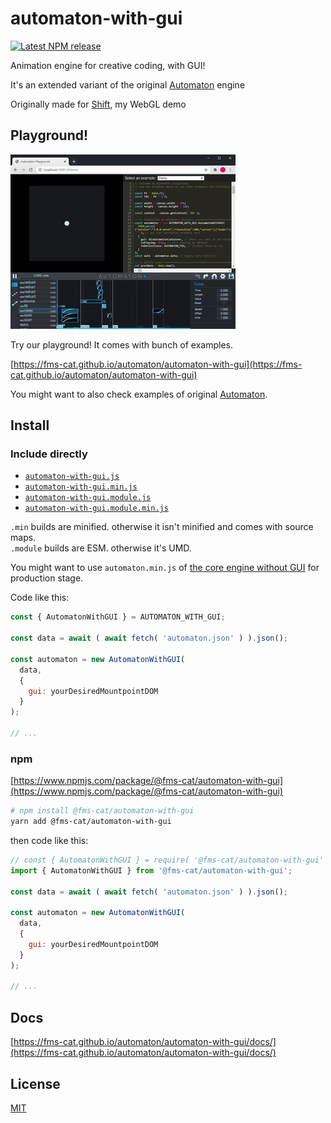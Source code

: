 # automaton-with-gui

[![Latest NPM release](https://img.shields.io/npm/v/@fms-cat/automaton-with-gui.svg)](https://www.npmjs.com/package/@fms-cat/automaton-with-gui)

Animation engine for creative coding, with GUI!

It's an extended variant of the original [Automaton](https://github.com/FMS-Cat/automaton/packages/automaton) engine

Originally made for [Shift](https://GitHub.com/fms-cat/shift), my WebGL demo

## Playground!

![Playground](./readme-images/playground.gif)

Try our playground!
It comes with bunch of examples.

[https://fms-cat.github.io/automaton/automaton-with-gui](https://fms-cat.github.io/automaton/automaton-with-gui)

You might want to also check examples of original [Automaton](https://github.com/FMS-Cat/automaton/packages/automaton).

## Install

### Include directly

- [`automaton-with-gui.js`](https://fms-cat.github.io/automaton/automaton-with-gui/dist/automaton-with-gui.js)
- [`automaton-with-gui.min.js`](https://fms-cat.github.io/automaton/automaton-with-gui/dist/automaton-with-gui.min.js)
- [`automaton-with-gui.module.js`](https://fms-cat.github.io/automaton/automaton-with-gui/dist/automaton-with-gui.module.js)
- [`automaton-with-gui.module.min.js`](https://fms-cat.github.io/automaton/automaton-with-gui/dist/automaton-with-gui.module.min.js)

`.min` builds are minified. otherwise it isn't minified and comes with source maps.  
`.module` builds are ESM. otherwise it's UMD.

You might want to use `automaton.min.js` of [the core engine without GUI](https://github.com/FMS-Cat/automaton/packages/automaton) for production stage.

Code like this:

```js
const { AutomatonWithGUI } = AUTOMATON_WITH_GUI;

const data = await ( await fetch( 'automaton.json' ) ).json();

const automaton = new AutomatonWithGUI(
  data,
  {
    gui: yourDesiredMountpointDOM
  }
);

// ...
```

### npm

[https://www.npmjs.com/package/@fms-cat/automaton-with-gui](https://www.npmjs.com/package/@fms-cat/automaton-with-gui)

```sh
# npm install @fms-cat/automaton-with-gui
yarn add @fms-cat/automaton-with-gui
```

then code like this:

```js
// const { AutomatonWithGUI } = require( '@fms-cat/automaton-with-gui' );
import { AutomatonWithGUI } from '@fms-cat/automaton-with-gui';

const data = await ( await fetch( 'automaton.json' ) ).json();

const automaton = new AutomatonWithGUI(
  data,
  {
    gui: yourDesiredMountpointDOM
  }
);

// ...
```

## Docs

[https://fms-cat.github.io/automaton/automaton-with-gui/docs/](https://fms-cat.github.io/automaton/automaton-with-gui/docs/)

## License

[MIT](https://github.com/FMS-Cat/automaton/blob/master/LICENSE)
